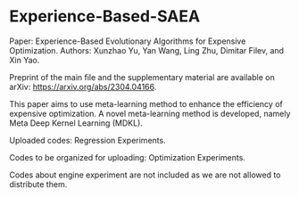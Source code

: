 # Experience-Based-SAEA

Paper: Experience-Based Evolutionary Algorithms for Expensive Optimization.
Authors: Xunzhao Yu, Yan Wang, Ling Zhu, Dimitar Filev, and Xin Yao.

Preprint of the main file and the supplementary material are available on arXiv: https://arxiv.org/abs/2304.04166.

This paper aims to use meta-learning method to enhance the efficiency of expensive optimization.
A novel meta-learning method is developed, namely Meta Deep Kernel Learning (MDKL).

Uploaded codes:
Regression Experiments.

Codes to be organized for uploading:
Optimization Experiments.

Codes about engine experiment are not included as we are not allowed to distribute them.